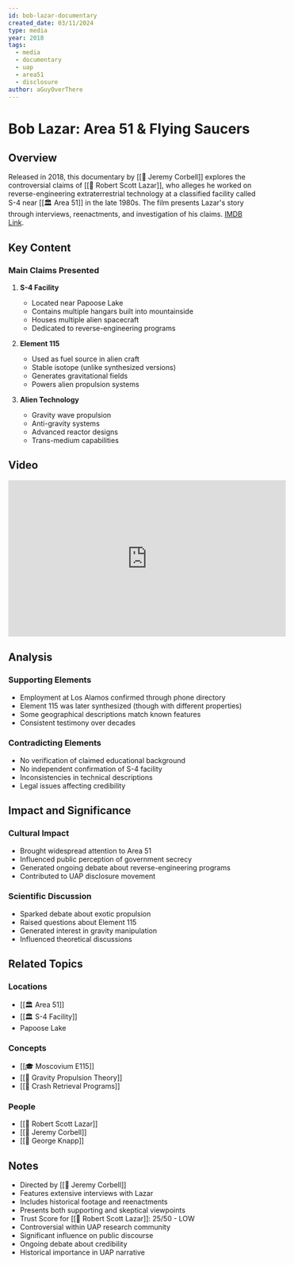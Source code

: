 ```yaml
---
id: bob-lazar-documentary
created_date: 03/11/2024
type: media
year: 2018
tags:
  - media
  - documentary
  - uap
  - area51
  - disclosure
author: aGuyOverThere
---
```


# Bob Lazar: Area 51 & Flying Saucers

## Overview

Released in 2018, this documentary by [[👤 Jeremy Corbell]] explores the controversial claims of [[👤 Robert Scott Lazar]], who alleges he worked on reverse-engineering extraterrestrial technology at a classified facility called S-4 near [[🏛️ Area 51]] in the late 1980s. The film presents Lazar's story through interviews, reenactments, and investigation of his claims. [IMDB Link](https://www.imdb.com/title/tt9107368/).

## Key Content

### Main Claims Presented

1. **S-4 Facility**
   - Located near Papoose Lake
   - Contains multiple hangars built into mountainside
   - Houses multiple alien spacecraft
   - Dedicated to reverse-engineering programs

2. **Element 115**
   - Used as fuel source in alien craft
   - Stable isotope (unlike synthesized versions)
   - Generates gravitational fields
   - Powers alien propulsion systems

3. **Alien Technology**
   - Gravity wave propulsion
   - Anti-gravity systems
   - Advanced reactor designs
   - Trans-medium capabilities

## Video

<iframe width="560" height="315" src="https://www.youtube.com/embed/BEWz4SXfyCQ" title="YouTube video player" frameborder="0" allow="accelerometer; autoplay; clipboard-write; encrypted-media; gyroscope; picture-in-picture; web-share" allowfullscreen></iframe>

## Analysis

### Supporting Elements
- Employment at Los Alamos confirmed through phone directory
- Element 115 was later synthesized (though with different properties)
- Some geographical descriptions match known features
- Consistent testimony over decades

### Contradicting Elements
- No verification of claimed educational background
- No independent confirmation of S-4 facility
- Inconsistencies in technical descriptions
- Legal issues affecting credibility

## Impact and Significance

### Cultural Impact
- Brought widespread attention to Area 51
- Influenced public perception of government secrecy
- Generated ongoing debate about reverse-engineering programs
- Contributed to UAP disclosure movement

### Scientific Discussion
- Sparked debate about exotic propulsion
- Raised questions about Element 115
- Generated interest in gravity manipulation
- Influenced theoretical discussions

## Related Topics

### Locations
- [[🏛️ Area 51]]
- [[🏛️ S-4 Facility]]
- Papoose Lake

### Concepts
- [[🎓 Moscovium E115]]
- [[🔭 Gravity Propulsion Theory]]
- [[🔭 Crash Retrieval Programs]]

### People
- [[👤 Robert Scott Lazar]]
- [[👤 Jeremy Corbell]]
- [[👤 George Knapp]]

## Notes

- Directed by [[👤 Jeremy Corbell]]
- Features extensive interviews with Lazar
- Includes historical footage and reenactments
- Presents both supporting and skeptical viewpoints
- Trust Score for [[👤 Robert Scott Lazar]]: 25/50 - LOW
- Controversial within UAP research community
- Significant influence on public discourse
- Ongoing debate about credibility
- Historical importance in UAP narrative
